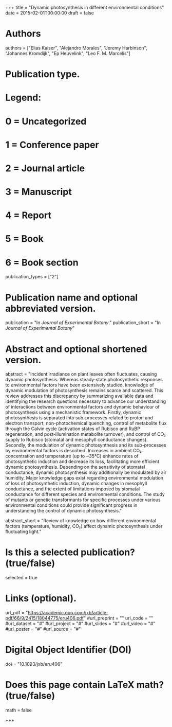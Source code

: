 +++
title = "Dynamic photosynthesis in different environmental conditions"
date = 2015-02-01T00:00:00
draft = false

# Authors
authors = ["Elias Kaiser", "Alejandro Morales", "Jeremy Harbinson", "Johannes Kromdijk", "Ep Heuvelink", "Leo F. M. Marcelis"]

# Publication type.
# Legend:
# 0 = Uncategorized
# 1 = Conference paper
# 2 = Journal article
# 3 = Manuscript
# 4 = Report
# 5 = Book
# 6 = Book section
publication_types = ["2"]

# Publication name and optional abbreviated version.
publication = "In *Journal of Experimental Botany*."
publication_short = "In *Journal of Experimental Botany*"

# Abstract and optional shortened version.
abstract = "Incident irradiance on plant leaves often fluctuates, causing dynamic photosynthesis. Whereas steady-state photosynthetic responses to environmental factors have been extensively studied, knowledge of dynamic modulation of photosynthesis remains scarce and scattered. This review addresses this discrepancy by summarizing available data and identifying the research questions necessary to advance our understanding of interactions between environmental factors and dynamic behaviour of photosynthesis using a mechanistic framework. Firstly, dynamic photosynthesis is separated into sub-processes related to proton and electron transport, non-photochemical quenching, control of metabolite flux through the Calvin cycle (activation states of Rubisco and RuBP regeneration, and post-illumination metabolite turnover), and control of CO₂ supply to Rubisco (stomatal and mesophyll conductance changes). Secondly, the modulation of dynamic photosynthesis and its sub-processes by environmental factors is described. Increases in ambient CO₂ concentration and temperature (up to ~35°C) enhance rates of photosynthetic induction and decrease its loss, facilitating more efficient dynamic photosynthesis. Depending on the sensitivity of stomatal conductance, dynamic photosynthesis may additionally be modulated by air humidity. Major knowledge gaps exist regarding environmental modulation of loss of photosynthetic induction, dynamic changes in mesophyll conductance, and the extent of limitations imposed by stomatal conductance for different species and environmental conditions. The study of mutants or genetic transformants for specific processes under various environmental conditions could provide significant progress in understanding the control of dynamic photosynthesis."

abstract_short = "Review of knowledge on how different environmental factors (temperature, humidity, CO₂) affect dynamic photosynthesis under fluctuating light."

# Is this a selected publication? (true/false)
selected = true

# Links (optional).
url_pdf = "https://academic.oup.com/jxb/article-pdf/66/9/2415/18044775/eru406.pdf"
#url_preprint = ""
url_code = ""
#url_dataset = "#"
#url_project = "#"
#url_slides = "#"
#url_video = "#"
#url_poster = "#"
#url_source = "#"

# Digital Object Identifier (DOI)
doi = "10.1093/jxb/eru406"

# Does this page contain LaTeX math? (true/false)
math = false


+++
